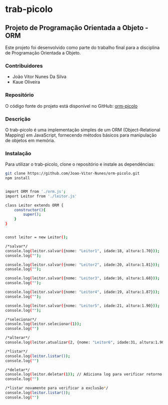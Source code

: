 # trab-picolo

## Projeto de Programação Orientada a Objeto - ORM

Este projeto foi desenvolvido como parte do trabalho final para a disciplina de Programação Orientada a Objeto.

### Contribuidores

- João Vitor Nunes Da Silva
- Kaue Oliveira

### Repositório

O código fonte do projeto está disponível no GitHub: [orm-picolo](https://github.com/Joao-Vitor-Nunes/orm-picolo)

### Descrição

O trab-picolo é uma implementação simples de um ORM (Object-Relational Mapping) em JavaScript, fornecendo métodos básicos para manipulação de objetos em memória.

### Instalação

Para utilizar o trab-picolo, clone o repositório e instale as dependências:

```bash
git clone https://github.com/Joao-Vitor-Nunes/orm-picolo.git
npm install


import ORM from './orm.js';
import Leitor from './leitor.js'

class Leitor extends ORM {
    constructor(){
        super();
    }
}


const leitor = new Leitor();

/*salvar*/
console.log(leitor.salvar({nome: "Leitor1", idade:18, altura:1.70}));
console.log("");

console.log(leitor.salvar({nome: "Leitor2", idade:20, altura:1.81}));
console.log("");

console.log(leitor.salvar({nome: "Leitor3", idade:16, altura:1.68}));
console.log("");

console.log(leitor.salvar({nome: "Leitor4", idade:19, altura:1.87}));
console.log("");

console.log(leitor.salvar({nome: "Leitor5", idade:21, altura:1.90}));
console.log("");

/*selecionar*/
console.log(leitor.selecionar(1));
console.log("")

/*alterar*/
console.log(leitor.atualizar(2, {nome: "Leitor6", idade:31, altura:1.90}))

/*listar*/
console.log(leitor.listar());
console.log("")

/*deletar*/
console.log(leitor.deletar(1)); // Adiciona log para verificar retorno
console.log("")

/*listar novamente para verificar a exclusão*/
console.log(leitor.listar());
console.log("")
